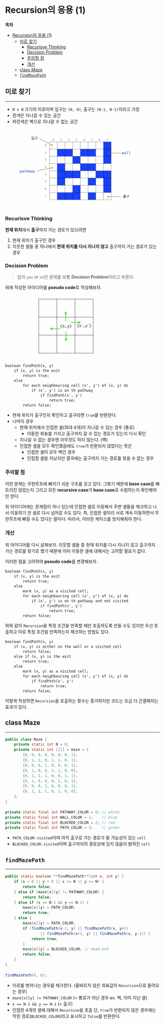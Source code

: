 # Recursion의 응용 (1)

**목차**

- [Recursion의 응용 (1)](#recursion의-응용-1)
	- [미로 찾기](#미로-찾기)
		- [Recurisve Thinking](#recurisve-thinking)
		- [Decision Problem](#decision-problem)
		- [주의할 점](#주의할-점)
		- [개선](#개선)
	- [class Maze](#class-maze)
	- [`findMazePath`](#findmazepath)

## 미로 찾기

---

- `N x N` 크기의 미로이며 입구는 `(0, 0)`, 출구는 `(N-1, N-1)`이라고 가정
- 흰색은 지나갈 수 있는 공간
- 파란색은 벽으로 지나갈 수 없는 공간

<img src="./1.png" alt="미로" />

### Recurisve Thinking

**현재 위치**에서 **출구**까지 가는 경로가 있으려면

1. 현재 위치가 출구인 경우
2. 이웃한 셀들 중 하나에서 **현재 위치를 다시 지나지 않고** 출구까지 가는 경로가 있는 경우

### Decision Problem

> 답이 `yes` or `no`인 문제를 보통 **Decision Problem**이라고 부른다.

위에 작성한 아이디어를 **pseudo code**로 작성해보자.

<img src="./2.png" alt="좌표값이 그려진 3x3 사각형" width="400" />

```
boolean findPath(x, y)
	if (x, y) is the exit
		return true;
	else
		for each neighbouring cell (x', y') of (x, y) do
			if (x', y') is on th pathway
				if findPath(x', y')
					return true;
		return false;
```

- 현재 위치가 출구인지 확인하고 출구라면 `true`를 반환한다.
- 나머지 경우
  - 현재 위치에서 인접한 셀(최대 4개)이 지나갈 수 있는 경우 (통로)
    - 이동한 좌표를 가지고 출구까지 갈 수 있는 경로가 있는지 다시 확인
  - 지나갈 수 없는 경우엔 아무것도 하지 않는다. (벽)
  - 인접한 셀을 모두 확인했음에도 `true`가 반환되지 않았다는 뜻은
    - 인접한 셀이 모두 벽인 경우
    - 인접할 셀을 지났지만 결국에는 출구까지 가는 경로를 찾을 수 없는 경우

### 주의할 점

이런 문제는 무한루프에 빠지기 쉬운 구조를 갖고 있다. 그렇기 때문에 **base case**를 빠트리진 않았는지 그리고 모든 **recursive case**가 **base case**로 수렴하는지 확인해야만 한다.

위 아이디어에는 문제점이 하나 있는데 인접한 셀로 이동해서 주변 셀들을 체크하고 나서 이동하기 전 셀로 다시 넘어갈 수도 있다. 즉, 인접한 셀끼리 서로 계속 이동하면서 무한루프에 빠질 수도 있다는 말이다. 따라서, 이러한 케이스를 방지해줘야 한다.

### 개선

위 아이디어를 다시 살펴보자. 이웃할 셀들 중 현재 위치를 다시 지나지 않고 출구까지 가는 경로를 찾기로 했기 때문에 이미 이동한 셀에 대해서는 고려할 필요가 없다.

이러한 점을 고려하여 **pseudo code**를 변경해보자.

```
boolean findPath(x, y)
	if (x, y) is the exit
		return true;
	else
		mark (x, y) as a visited cell;
		for each neighbouring cell (x', y') of (x, y) do
			if (x', y') is on th pathway and not visited
				if findPath(x', y')
					return true;
		return false;
```

위와 같이 `Recursion`을 특정 조건을 만족할 때만 호출하도록 만들 수도 있지만 우선 호출하고 따로 특정 조건을 만족하는지 체크하는 방법도 있다.

```
boolean findPath(x, y)
	if (x, y) is either on the wall or a visited cell
		return false;
	else if (x, y) is the exit
		return true;
	else
		mark (x, y) as a visited cell;
		for each neighbouring cell (x', y') of (x, y) do
			if findPath(x', y')
				return true;
		return false;
```

이렇게 작성하면 `Recursion`을 호출하는 횟수는 증가하지만 코드는 조금 더 간결해지는 효과가 있다.

## class Maze

---

```java
public class Maze {
	private static int N = 8;
	private static int [][] = maze = {
		{0, 0, 0, 0, 0, 0, 0, 1},
		{0, 1, 1, 0, 1, 1, 0, 1},
		{0, 0, 0, 1, 0, 0, 0, 1},
		{0, 1, 0, 0, 1, 1, 0, 0},
		{0, 1, 1, 1, 0, 0, 1, 1},
		{0, 1, 0, 0, 0, 1, 0, 1},
		{0, 0, 0, 1, 0, 0, 0, 1},
		{0, 1, 1, 1, 0, 1, 0, 0},
	};
}

private static final int PATHWAY_COLOR = 0; // white
private static final int WALL_COLOR = 1;    // blue
private static final int BLOCKED_COLOR = 2; // red
private static final int PATH_COLOR = 3;    // green
```

- `PATH_COLOR`: `visited`이며 아직 출구로 가는 경로가 될 가능성이 있는 `cell`
- `BLOCKED_COLOR`: `visited`이며 출구까지의 경로상에 있지 않음이 밝혀진 `cell`

## `findMazePath`

---

```java
public static boolean **findMazePath**(int x, int y) {
	if (x < 0 || y < 0 || x >= N || y >= N) {
		return false;
	} else if (maze[x][y] != PATHWAY_COLOR) {
		return false;
	} else if (x == N-1 && y == N-1) {
		maxe[x][y] = PATH_COLOR;
		return true;
	} else {
		maze[x][y] = PATH_COLOR;
		if (findMazePath(x-1, y) || findMazePath(x, y+1)
				|| findMazePath(x+1, y) || findMazePath(x, y-1)) {
			return true;
		}
		maze[x][y] = BLOCKED_COLOR; // dead end
		return false;
	}
}

findMazePath(0, 0);
```

- 미로를 벗어나는 경우를 체크한다. (올바르지 않은 좌표값이 `Recursion`으로 들어오는 경우)
- `maze[x][y] != PATHWAY_COLOR` (= 통로가 아닌 경우 ex. 벽, 이미 지난 셀)
- `x == N-1 && y == N-1` (= 출구)
- 인접한 4개의 셀에 대해서 `Recursion`을 호출
  단, `true`가 반환되지 않은 경우에는 막힌 경로(`BLOCKED_COLOR`)라고 표시하고 `false`를 반환한다.
